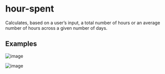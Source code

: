 # hour-spent
Calculates, based on a user’s input, a total number of hours or an average number of hours across a given number of days.

## Examples
![image](https://github.com/Aeziren/hour-spent/assets/123553708/bc18f3e0-d521-43a3-8aa8-714228213f8a)

![image](https://github.com/Aeziren/hour-spent/assets/123553708/8da69959-c402-4e22-a72e-1d6749e46c51)

